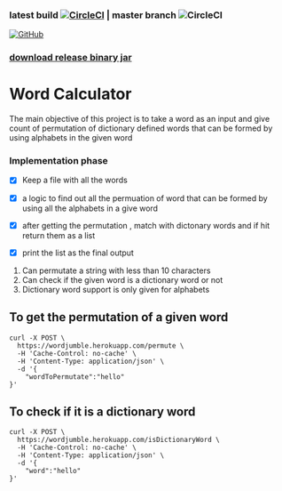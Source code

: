 ### latest build [![CircleCI](https://circleci.com/gh/thulasipavankumar/WordCalculator.svg?style=svg)](https://circleci.com/gh/circleci/circleci-docs) |   master branch ![CircleCI](https://circleci.com/gh/circleci/circleci-docs/tree/teesloane-patch-5.svg?style=svg)
[![GitHub](https://img.shields.io/badge/issue_tracking-github-blue?logo=github)](https://github.com/thulasipavankumar/WordCalculator/issues)

### [download release binary jar](https://github.com/thulasipavankumar/WordCalculator/releases)
# Word Calculator 
The main objective of this project is to take a word as an input and give count of  permutation of dictionary defined 
words that can be formed by using  alphabets in the given word
### Implementation phase
- [x] Keep a file with all the words 
- [x] a logic to find out all the permuation of word that can be formed by using all the alphabets in a give word
- [x] after getting the permutation , match with dictonary words and if hit return them as a list
- [x] print the list as the final output 


1. Can permutate a string with less than 10 characters
2. Can check if the given word is a dictionary word or not 
3. Dictionary word support is  only given for alphabets

## To get the permutation of a given word
```
curl -X POST \
  https://wordjumble.herokuapp.com/permute \
  -H 'Cache-Control: no-cache' \
  -H 'Content-Type: application/json' \
  -d '{
	"wordToPermutate":"hello"
}'
```

## To check if it is a dictionary word
```
curl -X POST \
  https://wordjumble.herokuapp.com/isDictionaryWord \
  -H 'Cache-Control: no-cache' \
  -H 'Content-Type: application/json' \
  -d '{
	"word":"hello"
}'
```

